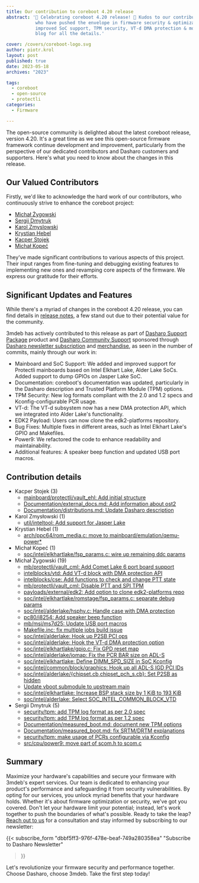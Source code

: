 ```yaml
---
title: Our contribution to coreboot 4.20 release
abstract: '🎉 Celebrating coreboot 4.20 release! 🚀 Kudos to our contributors
           who have pushed the envelope in firmware security & optimization. Key updates:
           improved SoC support, TPM security, VT-d DMA protection & more. Check out the
           blog for all the details.'

cover: /covers/coreboot-logo.svg
author: piotr.krol
layout: post
published: true
date: 2023-05-18
archives: "2023"

tags:
  - coreboot
  - open-source
  - protectli
categories:
  - Firmware

---
```


The open-source community is delighted about the latest coreboot release,
version 4.20. It's a great time as we see this open-source firmware framework
continue development and improvement, particularly from the perspective of our
dedicated contributors and Dasharo customers and supporters. Here's what you
need to know about the changes in this release.

## Our Valued Contributors

Firstly, we'd like to acknowledge the hard work of our contributors, who
continuously strive to enhance the coreboot project:

- [Michał Żygowski](https://twitter.com/_miczyg_)
- [Sergii Dmytruk](https://github.com/SergiiDmytruk)
- [Karol Zmyslowski](https://www.linkedin.com/in/karolzet/)
- [Krystian Hebel](https://www.linkedin.com/in/krystian-hebel-b48424205/)
- [Kacper Stojek](https://www.linkedin.com/in/kacper-stojek-5108a7237/)
- [Michał Kopeć](https://www.linkedin.com/in/micha%C5%82-kope%C4%87-a8b216200)

They've made significant contributions to various aspects of this project. Their
input ranges from fine-tuning and debugging existing features to implementing
new ones and revamping core aspects of the firmware. We express our gratitude
for their efforts.

## Significant Updates and Features

While there's a myriad of changes in the coreboot 4.20 release, you can find
details in
[release notes](https://web.archive.org/web/20230203140857/https://doc.coreboot.org/releases/coreboot-4.20-relnotes.html),
a few stand out due to their potential value for the community.

3mdeb has actively contributed to this release as part of
[Dasharo Support Package](https://docs.dasharo.com/osf-trolling-list/jsm_documentation/#dasharo-support-package)
product and
[Dasharo Community Support](https://docs.dasharo.com/osf-trivia-list/dasharo/#dasharo-professional-support)
sponsored through
[Dasharo newsletter subscription](https://3mdeb.com/?s=%22year+Dasharo+Supporters+Entrance%22&post_type=product&dgwt_wcas=1)
and [merchandise](https://shop.3mdeb.com/product-category/merchandise/),
as seen in the number of commits, mainly through our work in:

- Mainboard and SoC Support: We added and improved support for Protectli
  mainboards based on Intel Elkhart Lake, Alder Lake SoCs. Added support to dump
  GPIOs on Jasper Lake SoC.
- Documentation: coreboot's documentation was updated, particularly in the
  Dasharo description and Trusted Platform Module (TPM) options.
- TPM Security: New log formats compliant with the 2.0 and 1.2 specs and
  Kconfig-configurable PCR usage.
- VT-d: The VT-d subsystem now has a new DMA protection API, which we integrated
  into Alder Lake's functionality.
- EDK2 Payload: Users can now clone the edk2-platforms repository.
- Bug Fixes: Multiple fixes in different areas, such as Intel Elkhart Lake's
  GPIO and Makefiles.
- Power9: We refactored the code to enhance readability and maintainability.
- Additional features: A speaker beep function and updated USB port macros.

## Contribution details

- Kacper Stojek (3)
  - [mainboard/protectli/vault_ehl: Add initial structure](https://review.coreboot.org/c/coreboot/+/72407)
  - [Documentation/external_docs.md: Add information about ost2](https://review.coreboot.org/c/coreboot/+/70853)
  - [Documentation/distributions.md: Update Dasharo description](https://review.coreboot.org/c/coreboot/+/70852)
- Karol Zmysłowski (1)
  - [util/inteltool: Add support for Jasper Lake](https://review.coreboot.org/c/coreboot/+/73934)
- Krystian Hebel (1)
  - [arch/ppc64/rom_media.c: move to mainboard/emulation/qemu-power\*](https://review.coreboot.org/c/coreboot/+/67061)
- Michał Kopeć (1)
  - [soc/intel/elkhartlake/fsp_params.c: wire up remaining ddc params](https://review.coreboot.org/c/coreboot/+/72405)
- Michał Żygowski (19)
  - [mb/protectli/vault_cml: Add Comet Lake 6 port board support](https://review.coreboot.org/c/coreboot/+/67940)
  - [intelblocks/vtd: Add VT-d block with DMA protection API](https://review.coreboot.org/c/coreboot/+/68449)
  - [intelblocks/cse: Add functions to check and change PTT state](https://review.coreboot.org/c/coreboot/+/68919)
  - [mb/protectli/vault_cml: Disable PTT and SPI TPM](https://review.coreboot.org/c/coreboot/+/68920)
  - [payloads/external/edk2: Add option to clone edk2-platforms repo](https://review.coreboot.org/c/coreboot/+/68872)
  - [soc/intel/elkhartlake/romstage/fsp_params.c: separate debug params](https://review.coreboot.org/c/coreboot/+/72404)
  - [soc/intel/alderlake/hsphy.c: Handle case with DMA protection](https://review.coreboot.org/c/coreboot/+/68556)
  - [pc80/i8254: Add speaker beep function](https://review.coreboot.org/c/coreboot/+/68100)
  - [mb/msi/ms7d25: Update USB port macros](https://review.coreboot.org/c/coreboot/+/69820)
  - [Makefile.inc: fix multiple jobs build issue](https://review.coreboot.org/c/coreboot/+/69819)
  - [soc/intel/alderlake: Hook up P2SB PCI ops](https://review.coreboot.org/c/coreboot/+/69949)
  - [soc/intel/alderlake: Hook the VT-d DMA protection option](https://review.coreboot.org/c/coreboot/+/68450)
  - [soc/intel/elkhartlake/gpio.c: Fix GPD reset map](https://review.coreboot.org/c/coreboot/+/72406)
  - [soc/intel/alderlake/iomap: Fix the PCR BAR size on ADL-S](https://review.coreboot.org/c/coreboot/+/69948)
  - [soc/intel/elkhartlake: Define DIMM_SPD_SIZE in SoC Kconfig](https://review.coreboot.org/c/coreboot/+/73933)
  - [soc/intel/common/block/graphics: Hook up all ADL-S IGD PCI IDs](https://review.coreboot.org/c/coreboot/+/70101)
  - [soc/intel/alderlake/{chipset.cb,chipset_pch_s.cb}: Set P2SB as hidden](https://review.coreboot.org/c/coreboot/+/69950)
  - [Update vboot submodule to upstream main](https://review.coreboot.org/c/coreboot/+/74401)
  - [soc/intel/elkhartlake: Increase BSP stack size by 1 KiB to 193 KiB](https://review.coreboot.org/c/coreboot/+/73820)
  - [soc/intel/alderlake: Select SOC_INTEL_COMMON_BLOCK_VTD](https://review.coreboot.org/c/coreboot/+/72069)
- Sergii Dmytruk (5)
  - [security/tpm: add TPM log format as per 2.0 spec](https://review.coreboot.org/c/coreboot/+/68748)
  - [security/tpm: add TPM log format as per 1.2 spec](https://review.coreboot.org/c/coreboot/+/68747)
  - [Documentation/measured_boot.md: document new TPM options](https://review.coreboot.org/c/coreboot/+/68752)
  - [Documentation/measured_boot.md: fix SRTM/DRTM explanations](https://review.coreboot.org/c/coreboot/+/68751)
  - [security/tpm: make usage of PCRs configurable via Kconfig](https://review.coreboot.org/c/coreboot/+/68750)
  - [src/cpu/power9: move part of scom.h to scom.c](https://review.coreboot.org/c/coreboot/+/67055)

## Summary

Maximize your hardware's capabilities and secure your firmware with 3mdeb's
expert services. Our team is dedicated to enhancing your product's performance
and safeguarding it from security vulnerabilities. By opting for our services,
you unlock myriad benefits that your hardware holds. Whether it's about firmware
optimization or security, we've got you covered. Don't let your hardware limit
your potential; instead, let's work together to push the boundaries of what's
possible. Ready to take the leap? [Reach out to us](https://3mdeb.com/contact/)
for a consultation and stay informed by subscribing to our newsletter:

{{< subscribe_form
    "dbbf5ff3-976f-478e-beaf-749a280358ea"
    "Subscribe to Dasharo Newsletter"
>}}

Let's revolutionize your firmware security and performance together. Choose
Dasharo, choose 3mdeb. Take the first step today!
